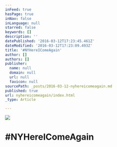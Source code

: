 ```yaml
---
inFeed: true
hasPage: true
inNav: false
inLanguage: null
starred: false
keywords: []
description: ''
datePublished: '2016-03-12T17:23:45.461Z'
dateModified: '2016-03-12T17:23:09.493Z'
title: '#NYHereIComeAgain'
author: []
authors: []
publisher:
  name: null
  domain: null
  url: null
  favicon: null
sourcePath: _posts/2016-03-12-nyhereicomeagain.md
published: true
url: nyhereicomeagain/index.html
_type: Article

---
```

![](https://the-grid-user-content.s3-us-west-2.amazonaws.com/5d3ab851-a6df-44f6-938b-8df5a05002b8.jpg)

# \#NYHereIComeAgain